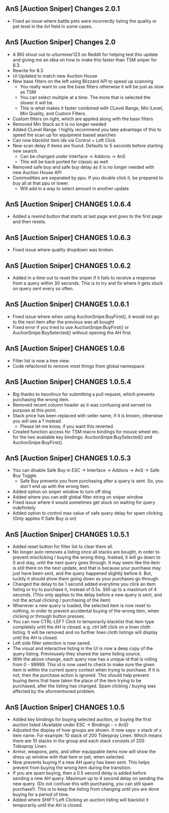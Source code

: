 AnS [Auction Sniper] Changes 2.0.1
----------------------------
* Fixed an issue where battle pets were incorrectly listing the quality or pet level in the ilvl field in some cases.

AnS [Auction Sniper] Changes 2.0
----------------------------
* A BIG shout out to u/turmixer123 on Reddit for helping test this update and giving me an idea on how to make this faster than TSM sniper for 8.3.
* Rewrite for 8.3
* UI Updated to match new Auction House
* New base filters on the left using Blizzard API to speed up scanning
    - You really want to use the base filters otherwise it will be just as slow as TSM
    - You can select multiple at a time. The more that is selected the slower it will be.
    - This is what makes it faster combined with CLevel Range, Min iLevel, Min Quality, and Custom Filters.
* Custom filters on right, which are applied along with the base filters
* Removed Min Stack as it is no longer needed
* Added CLevel Range. I highly recommend you take advantage of this to speed the scan up for equipment based searches
* Can now blacklist item ids via Control + Left Click
* New scan delay if items are found. Defaults to 5 seconds before starting new search.
    - Can be changed under Interface -> Addons -> AnS
    - This will be back ported for classic as well
* Removed safe buy and safe buy delay as it is no longer needed with new Auction House API
* Commodities are separated by ppu. If you double click it, be prepared to buy all at that ppu or lower.
    - Will add in a way to select amount in another update

AnS [Auction Sniper] CHANGES 1.0.6.4
----------------------------
* Added a rewind button that starts at last page and goes to the first page and then resets.

AnS [Auction Sniper] CHANGES 1.0.6.3
------------------------
* Fixed issue where quality dropdown was broken.

AnS [Auction Sniper] CHANGES 1.0.6.2
---------------------
* Added in a time out to reset the sniper if it fails to receive a response from a query within 30 seconds. This is to try and fix where it gets stuck on query sent every so often.

AnS [Auction Sniper] CHANGES 1.0.6.1
---------------------
* Fixed issue where when using AuctionSnipe:BuyFirst(), it would not go to the next item after the previous was all bought
* Fixed error if you tried to use AuctionSnipe:BuyFirst() or AuctionSnipe:BuySelected() without opening the AH first.


AnS [Auction Sniper] CHANGES 1.0.6
---------------------
* Filter list is now a tree view.
* Code refactored to remove most things from global namespace


AnS [Auction Sniper] CHANGES 1.0.5.4
--------------------- 
* Big thanks to tieonlinux for submitting a pull request, which prevents purchasing the wrong item.
* Removed recent column header as it was confusing and served no purpose at this point.
* Stack price has been replaced with seller name, if it is known, otherwise you will see a ? instead.
    * Please let me know, if you want this reverted.
* Created function access for TSM macro bindings for mouse wheel etc. for the two available key bindings: AuctionSnipe:BuySelected() and AuctionSnipe:BuyFirst(). 

AnS [Auction Sniper] CHANGES 1.0.5.3
---------------------
* You can disable Safe Buy in ESC -> Interface -> Addons -> AnS -> Safe Buy Toggle.
    * Safe Buy prevents you from purchasing after a query is sent. So, you don't end up with the wrong item.
* Added option on sniper window to turn off ding
* Added where you can edit global filter string on sniper window
* Fixed issue where it would sometimes get stuck on waiting for query indefinitely
* Added option to control max value of safe query delay for spam clicking. (Only applies if Safe Buy is on)


AnS [Auction Sniper] CHANGES 1.0.5.1
-------------------

* Added reset button for filter list to clear them all.
* No longer auto removes a listing once all stacks are bought, in order to prevent misclicking / buying the wrong thing. Instead, it will go down to 0 and stay, until the next query goes through. It may seem like the item is still there on the next update, and that is because your purchase may just have been sent, and the query happened slightly before it. But, luckily it should show them going down as your purchases go through.
* Changed the delay to be 1 second added everytime you click an item listing or try to purchase it, instead of 0.5s. Still up to a maximum of 4 seconds. (This only applies to the delay before a new query is sent, and not the actual clicking / purchasing of the item)
* Whenever a new query is loaded, the selected item is now reset to nothing, in order to prevent accidental buying of the wrong item, when clicking or through button presses. 
* You can now CTRL-LEFT Click to temporarily blacklist that item type completely until the AH is closed. e.g. ctrl left click on a linen cloth listing. It will be removed and no further linen cloth listings will display until the AH is closed.
* Left side filter selection is now saved.
* The visual and interactive listing in the UI is now a deep copy of the query listing. Previousely they shared the same listing source.
* With the above change, each query now has a unique id that is rolling from 0 - 99999. This id is now used to check to make sure the given item is within the current query context when trying to purchase. If it is not, then the purchase action is ignored. This should help prevent buying items that have taken the place of the item trying to be purchased, after the listing has changed. Spam clicking / buying was affected by the aformentioned problem.  


AnS [Auction Sniper] CHANGES 1.0.5
-------------------

* Added key bindings for buying selected auction, or buying the first auction listed (Available under ESC -> Bindings - > AnS)
* Adjusted the display of how groups are shown. It now says: x stack of x item name. For example: 10 stack of 200 Tidespray Linen. Which means there are 10 stacks in the group and each stack consists of 200 Tidespray Linen.
* Armor, weapons, pets, and other equippable items now will show the dress up window with that item or pet, when selected.
* Now prevents buying if a new AH query has been sent. This helps prevent from buying the wrong item during the transition.
* If you are spam buying, then a 0.5 second delay is added before sending a new AH query. Maximum up to 4 second delay on sending the new query. (Do not confuse this with purchasing, you can still spam purchase!). This is to keep the listing from changing until you are done buying for a period of time.
* Added where SHIFT-Left Clicking an auction listing will blacklist it temporarily until the AH is closed.